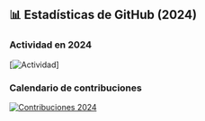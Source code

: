 ## 📊 Estadísticas de GitHub (2024)

### Actividad en 2024
[![Actividad](https://github.com/JeremiasSavone?tab=overview&from=2024-01-01&to=2024-12-31)]

### Calendario de contribuciones
[![Contribuciones 2024](https://metrics.lecoq.io/JeremiasSavone?template=isocalendar&base=contributions&from=2024-01-01)](https://github.com/JeremiasSavone)
